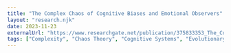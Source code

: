 ```yaml
---
title: "The Complex Chaos of Cognitive Biases and Emotional Observers"
layout: "research.njk"
date: 2023-11-23
externalUrl: "https://www.researchgate.net/publication/375833353_The_Complex_Chaos_of_Cognitive_Biases_and_Emotional_Observers"
tags: ["Complexity", "Chaos Theory", "Cognitive Systems", "Evolutionary Dynamics"]
---
```

